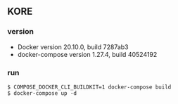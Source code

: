 ## KORE

### version

- Docker version 20.10.0, build 7287ab3
- docker-compose version 1.27.4, build 40524192

### run

```
$ COMPOSE_DOCKER_CLI_BUILDKIT=1 docker-compose build
$ docker-compose up -d
```
